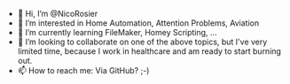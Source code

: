 - 👋 Hi, I’m @NicoRosier
- 👀 I’m interested in Home Automation, Attention Problems, Aviation
- 🌱 I’m currently learning FileMaker, Homey Scripting, ...
- 💞️ I’m looking to collaborate on one of the above topics, but I've very limited time, because I work in healthcare and am ready to start burning out.
- 📫 How to reach me: Via GitHub? ;-)

<!---
NicoRosier/NicoRosier is a ✨ special ✨ repository because its `README.md` (this file) appears on your GitHub profile.
You can click the Preview link to take a look at your changes.
--->
